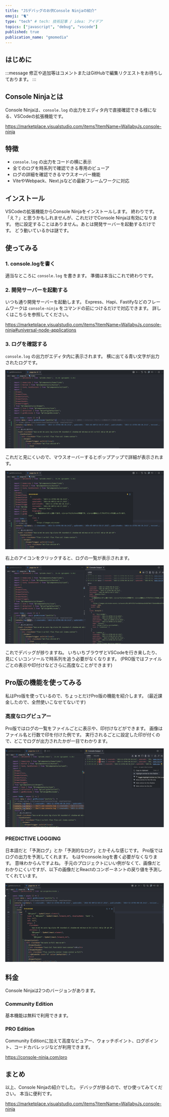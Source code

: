 ```yaml
---
title: "JSデバッグのお供Console Ninjaの紹介"
emoji: "🐈"
type: "tech" # tech: 技術記事 / idea: アイデア
topics: ["javascript", "debug", "vscode"]
published: true
publication_name: "gmomedia"
---
```


## はじめに

:::message
修正や追加等はコメントまたはGitHubで編集リクエストをお待ちしております。
:::

## Console Ninjaとは

Console Ninjaは、`console.log` の出力をエディタ内で直接確認できる様になる、VSCodeの拡張機能です。

https://marketplace.visualstudio.com/items?itemName=WallabyJs.console-ninja

## 特徴

- `console.log` の出力をコードの横に表示
- 全てのログを時系列で確認できる専用のビューア
- ログの詳細を確認できるマウスオーバー機能
- ViteやWebpack、Next.jsなどの最新フレームワークに対応

## インストール

VSCodeの拡張機能からConsole Ninjaをインストールします。
終わりです。「え？」と思うかもしれませんが、これだけでConsole Ninjaは有効になります。
他に設定することはありません。あとは開発サーバーを起動するだけです。
どう動いているかは謎です。

## 使ってみる

### 1. console.logを書く

適当なところに `console.log` を書きます。
準備は本当にこれで終わりです。

### 2. 開発サーバーを起動する

いつも通り開発サーバーを起動します。
Express、Hapi、Fastifyなどのフレームワークは `console-ninja` をコマンドの前につけるだけで対応できます。
詳しくはこちらを参照してください。

https://marketplace.visualstudio.com/items?itemName=WallabyJs.console-ninja#universal-node-applications

### 3. ログを確認する

`console.log` の出力がエディタ内に表示されます。
横に出てる青い文字が出力されたログです。

![](/images/373948951f0f24/0.png)

これだと見にくいので、マウスオーバーするとポップアップで詳細が表示されます。

![](/images/373948951f0f24/1.png)

右上のアイコンをクリックすると、ログの一覧が表示されます。

![](/images/373948951f0f24/2.png)

これでデバッグが捗りますね。
いちいちブラウザとVSCodeを行き来したり、見にくいコンソールで時系列を追う必要がなくなります。
(PRO版ではファイルごとの表示や印付けなどさらに高度なことができます)

## Pro版の機能を使ってみる

私はPro版を使っているので、ちょっとだけPro版の機能を紹介します。
(最近課金したので、全然使いこなせてないです)

### 高度なログビュアー

Pro版ではログの一覧をファイルごとに表示や、印付けなどができます。
画像はファイル名と行数で印を付けた例です。
実行されるごとに設定した印が付くので、どこでログが出力されたかが一目でわかります。

![](/images/373948951f0f24/3.png)

### PREDICTIVE LOGGING

日本語だと「予測ログ」とか「予測的なログ」とかそんな感じです。
Pro版ではログの出力を予測してくれます。
もはやconsole.logを書く必要がなくなります。
意味わからんですよね。
手元のプロジェクトにいい例がなくて、画像だとわかりにくいですが、以下の画像だとReactのコンポーネントの戻り値を予測してくれています。

![](/images/373948951f0f24/4.png)

## 料金

Console Ninjaは2つのバージョンがあります。

### Community Edition

基本機能は無料で利用できます。

### PRO Edition

Community Editionに加えて高度なビュアー、ウォッチポイント、ログポイント、コードカバレッジなどが利用できます。

https://console-ninja.com/pro

## まとめ

以上、Console Ninjaの紹介でした。
デバッグが捗るので、ぜひ使ってみてください。
本当に便利です。

https://marketplace.visualstudio.com/items?itemName=WallabyJs.console-ninja
